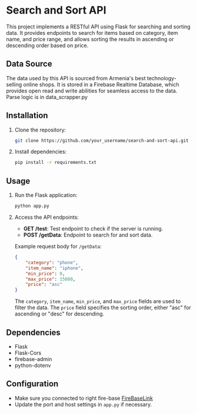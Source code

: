 # Search and Sort API

This project implements a RESTful API using Flask for searching and sorting data. It provides endpoints to search for items based on category, item name, and price range, and allows sorting the results in ascending or descending order based on price.

## Data Source

The data used by this API is sourced from Armenia's best technology-selling online shops. It is stored in a Firebase Realtime Database, which provides open read and write abilities for seamless access to the data. Parse logic is in data_scrapper.py

## Installation

1. Clone the repository:

    ```bash
    git clone https://github.com/your_username/search-and-sort-api.git
    ```

2. Install dependencies:

    ```bash
    pip install -r requirements.txt
    ```

## Usage

1. Run the Flask application:

    ```bash
    python app.py
    ```

2. Access the API endpoints:

    - **GET /test**: Test endpoint to check if the server is running.
    - **POST /getData**: Endpoint to search for and sort data.

    Example request body for `/getData`:
    ```json
    {
        "category": "phone",
        "item_name": "iphone",
        "min_price": 0,
        "max_price": 15000,
        "price": "asc"
    }
    ```

    The `category`, `item_name`, `min_price`, and `max_price` fields are used to filter the data. The `price` field specifies the sorting order, either "asc" for ascending or "desc" for descending.

## Dependencies

- Flask
- Flask-Cors
- firebase-admin
- python-dotenv

## Configuration

- Make sure you connected to right fire-base [FireBaseLink](https://electro-shops-arm-default-rtdb.europe-west1.firebasedatabase.app/)
- Update the port and host settings in `app.py` if necessary.
